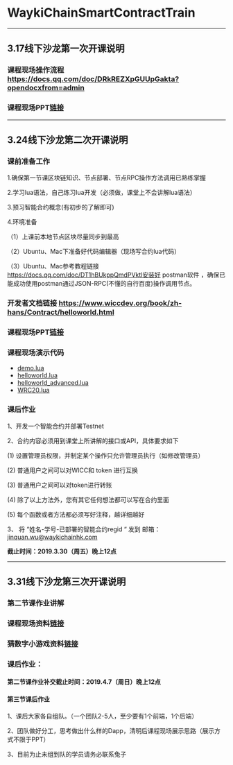 # WaykiChainSmartContractTrain

---
##  3.17线下沙龙第一次开课说明
### 课程现场操作流程 https://docs.qq.com/doc/DRkREZXpGUUpGakta?opendocxfrom=admin
### 课程现场PPT[链接](./FristClass/【技术沙龙1】肖老师0316.ppt)

---
##  3.24线下沙龙第二次开课说明
### 课前准备工作
1.确保第一节课区块链知识、节点部署、节点RPC操作方法调用已熟练掌握

2.学习lua语法，自己练习lua开发（必须做，课堂上不会讲解lua语法）

3.预习智能合约概念(有初步的了解即可)

4.环境准备

（1）上课前本地节点区块尽量同步到最高

（2）Ubuntu、Mac下准备好代码编辑器（现场写合约lua代码）

（3）Ubuntu、Mac参考教程链接 https://docs.qq.com/doc/DT1hBUkppQmdPVktl安装好 postman软件 ，确保已能成功使用postman通过JSON-RPC(不懂的自行百度)操作调用节点。

### 开发者文档链接 https://www.wiccdev.org/book/zh-hans/Contract/helloworld.html

### 课程现场PPT[链接](./SecondClass/%5B技术沙龙2%5D吴锦权3.24.pdf)

### 课程现场演示代码

* [demo.lua](https://www.wiccdev.org/book/zh-hans/Contract/helloworld.html#%E6%99%BA%E8%83%BD%E5%90%88%E7%BA%A6%E5%9F%BA%E6%9C%AC%E7%BB%93%E6%9E%84)
* [helloworld.lua](https://www.wiccdev.org/book/zh-hans/Contract/helloworld.html#helloworld-%E6%99%BA%E8%83%BD%E5%90%88%E7%BA%A6%E6%BA%90%E7%A0%81)
* [helloworld_advanced.lua](./SecondClass/helloworld_advanced.lua)
* [WRC20.lua](https://www.wiccdev.org/book/zh-hans/Contract/ico_sample.html)

### 课后作业

1、开发一个智能合约并部署Testnet

2、合约内容必须用到课堂上所讲解的接口或API，具体要求如下

 (1)  设置管理员权限，并制定某个操作只允许管理员执行（如修改管理员）
 
 (2)  普通用户之间可以对WICC和 token 进行互换
 
 (3)  普通用户之间可以对token进行转账 
 
 (4)  除了以上方法外，您有其它任何想法都可以写在合约里面
 
 (5)  每个函数或者方法都必须写好注释，越详细越好
 
3、 将  “姓名-学号-已部署的智能合约regid “  发到 邮箱：jinquan.wu@waykichainhk.com

**截止时间：2019.3.30（周五）晚上12点**

---
##  3.31线下沙龙第三次开课说明
### 第二节课作业讲解
### 课程现场资料[链接](./ThirdClass/)
### 猜数字小游戏资料[链接](https://github.com/JKinGH/wayki-numguess)
### 课后作业：
#### 第二节课作业补交截止时间：2019.4.7（周日）晚上12点
#### 第三节课后作业
1、课后大家各自组队。（一个团队2-5人，至少要有1个前端，1个后端）

2、团队做好分工，思考做出什么样的Dapp，清明后课程现场展示思路（展示方式不限于PPT）

3、目前为止未组到队的学员请务必联系兔子


